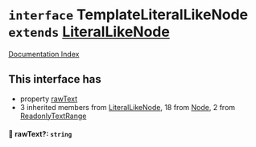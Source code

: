# `interface` TemplateLiteralLikeNode `extends` [LiteralLikeNode](../interface.LiteralLikeNode/README.md)

[Documentation Index](../README.md)

## This interface has

- property [rawText](#-rawtext-string)
- 3 inherited members from [LiteralLikeNode](../interface.LiteralLikeNode/README.md), 18 from [Node](../interface.Node/README.md), 2 from [ReadonlyTextRange](../interface.ReadonlyTextRange/README.md)


#### 📄 rawText?: `string`



